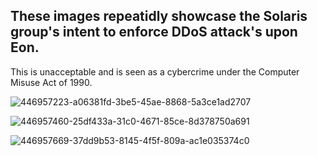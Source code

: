 ## These images repeatidly showcase the Solaris group's intent to enforce DDoS attack's upon Eon.
This is unacceptable and is seen as a cybercrime under the Computer Misuse Act of 1990.

![446957223-a06381fd-3be5-45ae-8868-5a3ce1ad2707](https://github.com/user-attachments/assets/d184854c-9331-47bc-8418-98873b246525)

![446957460-25df433a-31c0-4671-85ce-8d378750a691](https://github.com/user-attachments/assets/f4aaee87-5e92-40b7-983b-981dbb027dce)

![446957669-37dd9b53-8145-4f5f-809a-ac1e035374c0](https://github.com/user-attachments/assets/82c6a800-df37-4bb3-8574-f0c0a3f10901)
